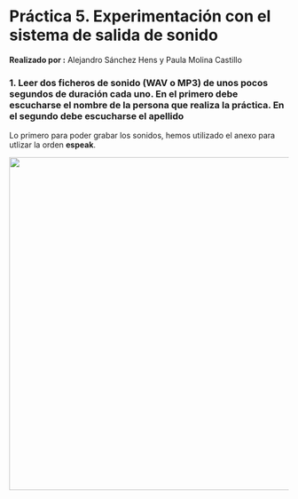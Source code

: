 # Práctica 5. Experimentación con el sistema de salida de sonido

**Realizado por :** Alejandro Sánchez Hens y Paula Molina Castillo

### 1. Leer dos ficheros de sonido (WAV o MP3) de unos pocos segundos de duración cada uno. En el primero debe escucharse el nombre de la persona que realiza la práctica. En el segundo debe escucharse el apellido

Lo primero para poder grabar los sonidos, hemos utilizado el anexo para utlizar la orden **espeak**.

<p align="center">
    <img src="https://github.com/paulamc814/PDIH/blob/main/Pr%C3%A1ctica%205/images/GrabarSonido.JPG" width= "600" >
</p>

